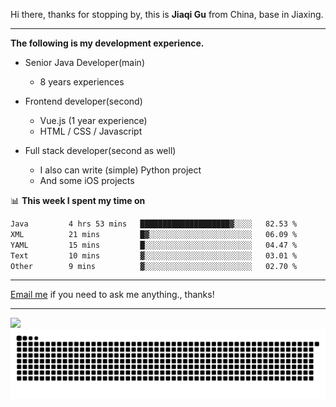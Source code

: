 Hi there, thanks for stopping by, this is **Jiaqi Gu** from China, base in Jiaxing.

---

**The following is my development experience.**

- Senior Java Developer(main)
  - 8 years experiences

- Frontend developer(second)
  - Vue.js (1 year experience)
  - HTML / CSS / Javascript
  
- Full stack developer(second as well)
  - I also can write (simple) Python project
  - And some iOS projects

📊 **This week I spent my time on**
<!--START_SECTION:waka-->

```txt
Java         4 hrs 53 mins   ████████████████████▓░░░░   82.53 %
XML          21 mins         █▓░░░░░░░░░░░░░░░░░░░░░░░   06.09 %
YAML         15 mins         █░░░░░░░░░░░░░░░░░░░░░░░░   04.47 %
Text         10 mins         ▓░░░░░░░░░░░░░░░░░░░░░░░░   03.01 %
Other        9 mins          ▓░░░░░░░░░░░░░░░░░░░░░░░░   02.70 %
```

<!--END_SECTION:waka-->

---

[Email me](mailto:htk2klwgr@mozmail.com?subject=Hiring_from_GitHub) if you need to ask me anything., thanks!

---

![]( https://visitor-badge.glitch.me/badge?page_id=githubgujiaqi)
![]( https://github.com/droid-Q/droid-Q/raw/output/github-contribution-grid-snake.svg#gh-dark-mode-only)
